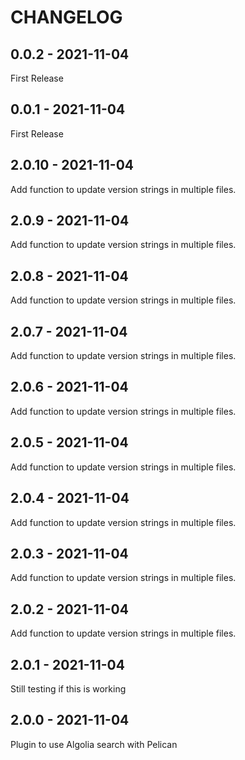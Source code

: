 CHANGELOG
=========

0.0.2 - 2021-11-04
------------------

First Release

0.0.1 - 2021-11-04
------------------

First Release

2.0.10 - 2021-11-04
-------------------

Add function to update version strings in multiple files.

2.0.9 - 2021-11-04
------------------

Add function to update version strings in multiple files.

2.0.8 - 2021-11-04
------------------

Add function to update version strings in multiple files.

2.0.7 - 2021-11-04
------------------

Add function to update version strings in multiple files.

2.0.6 - 2021-11-04
------------------

Add function to update version strings in multiple files.

2.0.5 - 2021-11-04
------------------

Add function to update version strings in multiple files.

2.0.4 - 2021-11-04
------------------

Add function to update version strings in multiple files.

2.0.3 - 2021-11-04
------------------

Add function to update version strings in multiple files.

2.0.2 - 2021-11-04
------------------

Add function to update version strings in multiple files.

2.0.1 - 2021-11-04
------------------

Still testing if this is working

2.0.0 - 2021-11-04
------------------

Plugin to use Algolia search with Pelican

